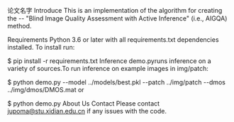 论文名字
Introduce
This is an implementation of the algorithm for creating the -- "Blind Image Quality Assessment with Active Inference" (i.e., AIGQA) method.

Requirements
Python 3.6 or later with all requirements.txt dependencies installed. To install run:

$ pip install -r requirements.txt
Inference
demo.pyruns inference on a variety of sources.To run inference on example images in img/patch:

$ python demo.py --model ../models/best.pkl --patch ../img/patch --dmos ../img/dmos/DMOS.mat
or

$ python demo.py
About Us
Contact
Please contact jupoma@stu.xidian.edu.cn if any issues with the code.

